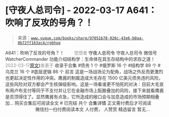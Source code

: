 # [守夜人总司令] - 2022-03-17 A641：吹响了反攻的号角？！

> 来源：[`www.yuque.com/books/share/97051b78-926c-43e6-b0aa-0b72ff163ac4/rgbhoe`](https://www.yuque.com/books/share/97051b78-926c-43e6-b0aa-0b72ff163ac4/rgbhoe)

<ne-p id="520f42f3293818f927861ebbd5b15da4_p_0" data-lake-id="520f42f3293818f927861ebbd5b15da4_p_0"><ne-text id="u256ddbd5" style="color: rgb(51, 51, 51);">A641：吹响了反攻的号角？！</ne-text></ne-p> <ne-p id="e36af31ecb1591c9c2b6e99030c9f788" data-lake-id="e36af31ecb1591c9c2b6e99030c9f788"><ne-text id="ud0d5ae22" ne-fontsize="12" style="color: rgb(255, 255, 255);">原创</ne-text><ne-text id="u48f65e8d" style="color: rgb(140, 140, 140);">觉悟者</ne-text> <ne-text id="uecebcee7" ne-fontsize="14">守夜人总司令</ne-text></ne-p> <ne-p id="ac51b690b5311ef98ef563386cdce4aa" data-lake-id="ac51b690b5311ef98ef563386cdce4aa"><ne-text id="ubb54ba3c" ne-fontsize="14" ne-bold="true" style="color: rgb(51, 51, 51);">守夜人总司令</ne-text></ne-p> <ne-p id="086469ba485cb3d9f585b16f876fdc5e" data-lake-id="086469ba485cb3d9f585b16f876fdc5e"><ne-text id="ube87d2d0" ne-fontsize="14" style="color: rgb(51, 51, 51);">微信号</ne-text><ne-text id="ub1154b53" ne-fontsize="14" style="color: rgb(51, 51, 51);">WatcherCommander</ne-text></ne-p> <ne-p id="9303cc992a7ee38d60ed3b56390e8813" data-lake-id="9303cc992a7ee38d60ed3b56390e8813"><ne-text id="uebc3708c" ne-fontsize="14" style="color: rgb(51, 51, 51);">功能介绍</ne-text><ne-text id="ua7f9999e" ne-fontsize="14" style="color: rgb(51, 51, 51);">结构学：生命体在其生存结构中的求存之道！</ne-text></ne-p> <ne-p id="6365738070058a4c1df9788e3eecd199" data-lake-id="6365738070058a4c1df9788e3eecd199"><ne-text id="u03cae96e" style="color: rgb(140, 140, 140);">2022-03-17</ne-text>[<ne-text id="uaff004ed" ne-fontsize="14">原文</ne-text>](https://mp.weixin.qq.com/s?__biz=MzAxNDk1NjI2Mw==&mid=2247488089&idx=1&sn=c532b7b5b38bb03828c600669804f8cc&chksm=9b8a31d1acfdb8c77d656a7aaf9d77c03603864118e10553cfdfde1061229392a21ea728b8b0#rd))<ne-text id="uf4b66f23" ne-fontsize="14" style="color: rgb(140, 140, 140);">发表于</ne-text></ne-p> <ne-p id="da54341055a84e3f801113e35caf5cff" data-lake-id="da54341055a84e3f801113e35caf5cff"><ne-text id="u7457766b" style="color: rgb(51, 51, 51);">收录于合集</ne-text></ne-p> <ne-p id="b02825d2eeb9bf64b1fd489e32cd856e" data-lake-id="b02825d2eeb9bf64b1fd489e32cd856e"><ne-text id="u6a1a6120" style="color: rgb(51, 51, 51);">#债务 1 个</ne-text></ne-p> <ne-p id="9ef63d8142f4d0e7d61d5ba6429255b9" data-lake-id="9ef63d8142f4d0e7d61d5ba6429255b9"><ne-text id="uab3aed9c" style="color: rgb(51, 51, 51);">#俄罗斯 16 个</ne-text></ne-p> <ne-p id="4af8d25eb4321962ecced383870c878a" data-lake-id="4af8d25eb4321962ecced383870c878a"><ne-text id="u481ec653" style="color: rgb(51, 51, 51);">#结构学 89 个</ne-text></ne-p> <ne-p id="8b2a73ca1f4f8136199a052f41cf21a3" data-lake-id="8b2a73ca1f4f8136199a052f41cf21a3"><ne-text id="u2589a94d" style="color: rgb(51, 51, 51);">#乌克兰 16 个</ne-text></ne-p> <ne-p id="1da7ac47242d47ea8a79fd5b4375fe6c" data-lake-id="1da7ac47242d47ea8a79fd5b4375fe6c"><ne-text id="ue55ebc8a" style="color: rgb(51, 51, 51);">#底层逻辑 86 个</ne-text></ne-p> <ne-p id="7810b448414b3baf055ae81fa39d7c91" data-lake-id="7810b448414b3baf055ae81fa39d7c91"><ne-text id="u06e44d04" style="color: rgb(51, 51, 51);">前言</ne-text></ne-p> <ne-p id="c5528d16bebf38196d077e34c43674ce" data-lake-id="c5528d16bebf38196d077e34c43674ce"><ne-text id="u01ed74d2" style="color: rgb(51, 51, 51);">这是一场战场沦为配角，战场之外反而更激烈也更起决定性作用的冲突。鹰酱的制裁造成大毛存在 1500 亿美元债务违约风险，这些风险对双方都会产生核弹级影响。这是一场看谁更不怕死的对决：目前大毛宣布用卢布支付等同于不支付并让它在金融市场上酝酿叠加的风险，接下来就看鹰酱是否顶得住了。显然鹰酱有点急，它所造成的敞口会与加息造成的市场预期相叠加…</ne-text></ne-p> <ne-p id="2414d419fdb93a5339d43008b78ea265" data-lake-id="2414d419fdb93a5339d43008b78ea265" ne-alignment="center"><ne-text id="u16ff44c8" style="color: rgb(51, 51, 51);">购买合集后可阅读全文</ne-text></ne-p> <ne-p id="5da78c0bef366fb877c8933d6164c233" data-lake-id="5da78c0bef366fb877c8933d6164c233" ne-alignment="center"><ne-text id="u1473d506" style="color: rgb(51, 51, 51);">#</ne-text></ne-p> <ne-p id="571878edffce670526c292b6e5794cd2" data-lake-id="571878edffce670526c292b6e5794cd2" ne-alignment="center"><ne-text id="u131136f5" style="color: rgb(51, 51, 51);">已完结 共个</ne-text></ne-p> <ne-p id="a37f7722119eb699443e0ac8d7b6237e" data-lake-id="a37f7722119eb699443e0ac8d7b6237e" ne-alignment="center"><ne-text id="uf35c82d4" ne-fontsize="16">合集详情</ne-text></ne-p> <ne-p id="a022221d58a05516a76bdabe4b44949f" data-lake-id="a022221d58a05516a76bdabe4b44949f" ne-alignment="center"><ne-text id="uddeabc05" style="color: rgb(51, 51, 51);">正文需付费后才可阅读</ne-text></ne-p> <ne-p id="53df2068dac67efc29067422c97c8276" data-lake-id="53df2068dac67efc29067422c97c8276" ne-alignment="center"><ne-text id="ub09ca148" style="color: rgb(255, 255, 255);">加载中</ne-text></ne-p> <ne-p id="dde148529823661605ab3926c1f62302" data-lake-id="dde148529823661605ab3926c1f62302" ne-alignment="center"><ne-text id="ubedfe51f" style="color: rgb(255, 255, 255);"> 微信豆购买</ne-text></ne-p> <ne-p id="d529bb898f092d0f558bf7b7047d8078" data-lake-id="d529bb898f092d0f558bf7b7047d8078" ne-alignment="center"><ne-text id="udbe74640" style="color: rgb(51, 51, 51);">微信扫一扫付费阅读本文</ne-text></ne-p> <ne-p id="ce3fe30483b09ab8bc958a06c991541b" data-lake-id="ce3fe30483b09ab8bc958a06c991541b" ne-alignment="center"><ne-text id="u19809fab" ne-fontsize="13" style="color: rgb(51, 51, 51);">人付费， 人赞赏</ne-text></ne-p> <ne-h3 id="iULiQ" data-lake-id="iULiQ"><ne-heading-ext><ne-heading-anchor></ne-heading-anchor><ne-heading-fold></ne-heading-fold></ne-heading-ext><ne-heading-content><ne-text id="ua132c09d" ne-fontsize="16" style="color: rgb(51, 51, 51);">精选留言</ne-text></ne-heading-content></ne-h3> <ne-p id="3c6f69f0a44c4814f8220b8ecd7506b5" data-lake-id="3c6f69f0a44c4814f8220b8ecd7506b5"><ne-text id="u8a4b79f3" style="color: rgb(51, 51, 51);">暂无...</ne-text></ne-p>